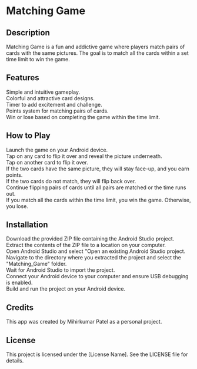 # Matching Game

## Description

Matching Game is a fun and addictive game where players match pairs of cards with the same pictures. The goal is to match all the cards within a   set time limit to win the game.  

## Features

Simple and intuitive gameplay.  
Colorful and attractive card designs.  
Timer to add excitement and challenge.  
Points system for matching pairs of cards.  
Win or lose based on completing the game within the time limit.  


## How to Play

Launch the game on your Android device.  
Tap on any card to flip it over and reveal the picture underneath.  
Tap on another card to flip it over.  
If the two cards have the same picture, they will stay face-up, and you earn points.  
If the two cards do not match, they will flip back over.  
Continue flipping pairs of cards until all pairs are matched or the time runs out.  
If you match all the cards within the time limit, you win the game. Otherwise, you lose.  


## Installation

Download the provided ZIP file containing the Android Studio project.  
Extract the contents of the ZIP file to a location on your computer.  
Open Android Studio and select "Open an existing Android Studio project.  
Navigate to the directory where you extracted the project and select the "Matching_Game" folder.  
Wait for Android Studio to import the project.  
Connect your Android device to your computer and ensure USB debugging is enabled.  
Build and run the project on your Android device.  


## Credits

This app was created by Mihirkumar Patel as a personal project.  

## License

This project is licensed under the [License Name]. See the LICENSE file for details.  


